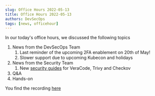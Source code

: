 ```yaml
---
slug: Office Hours 2022-05-13
title: Office Hours 2022-05-13
authors: DevSecOps
tags: [news, officehour]
---
```


In our today's office hours, we discussed the following topics

1. News from the DevSecOps Team
    1. Last reminder of the upcoming 2FA enablement on 20th of May!
    1. Slower support due to upcoming Kubecon and holidays
1. News from the Security Team
    1. New [security guides](../docs/security) for VeraCode, Trivy and Checkov
1. Q&A
1. Hands-on

You find the
recording [here](https://bcgcatenax.sharepoint.com/:f:/r/sites/CommunitiesofPractises/Shared%20Documents/CX-CoP%20DevSecOps/Office_Hours_Regular_Recordings?csf=1&web=1&e=YezRwb)
